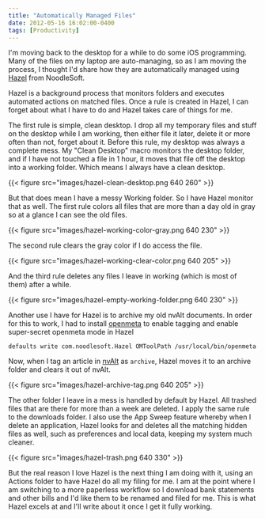 ```yaml
---
title: "Automatically Managed Files"
date: 2012-05-16 16:02:00-0400
tags: [Productivity]
---
```


I'm moving back to the desktop for a while to do some iOS programming. Many of the files on my laptop are auto-managing, so as I am moving the process, I thought I'd share how they are automatically managed using [Hazel](http://www.noodlesoft.com/hazel.php) from NoodleSoft.

Hazel is a background process that monitors folders and executes automated actions on matched files. Once a rule is created in Hazel, I can forget about what I have to do and Hazel takes care of things for me.

The first rule is simple, clean desktop. I drop all my temporary files and stuff on the desktop while I am working, then either file it later, delete it or more often than not, forget about it. Before this rule, my desktop was always a complete mess. My "Clean Desktop" macro monitors the desktop folder, and if I have not touched a file in 1 hour, it moves that file off the desktop into a working folder. Which means I always have a clean desktop.

{{< figure src="images/hazel-clean-desktop.png 640 260" >}}

But that does mean I have a messy Working folder. So I have Hazel monitor that as well. The first rule colors all files that are more than a day old in gray so at a glance I can see the old files.

{{< figure src="images/hazel-working-color-gray.png 640 230" >}}

The second rule clears the gray color if I do access the file.

{{< figure src="images/hazel-working-clear-color.png 640 205" >}}

And the third rule deletes any files I leave in working (which is most of them) after a while.

{{< figure src="images/hazel-empty-working-folder.png 640 230" >}}

Another use I have for Hazel is to archive my old nvAlt documents. In order for this to work, I had to install [openmeta](http://code.google.com/p/openmeta/) to enable tagging and enable super-secret openmeta mode in Hazel

```
defaults write com.noodlesoft.Hazel OMToolPath /usr/local/bin/openmeta
```

Now, when I tag an article in [nvAlt](http://brettterpstra.com/project/nvalt/) as `archive`, Hazel moves it to an archive folder and clears it out of nvAlt.

{{< figure src="images/hazel-archive-tag.png 640 205" >}}

The other folder I leave in a mess is handled by default by Hazel. All trashed files that are there for more than a week are deleted. I apply the same rule to the downloads folder. I also use the App Sweep feature whereby when I delete an application, Hazel looks for and deletes all the matching hidden files as well, such as preferences and local data, keeping my system much cleaner.

{{< figure src="images/hazel-trash.png 640 330" >}}

But the real reason I love Hazel is the next thing I am doing with it, using an Actions folder to have Hazel do all my filing for me. I am at the point where I am switching to a more paperless workflow so I download bank statements and other bills and I'd like them to be renamed and filed for me. This is what Hazel excels at and I'll write about it once I get it fully working.
